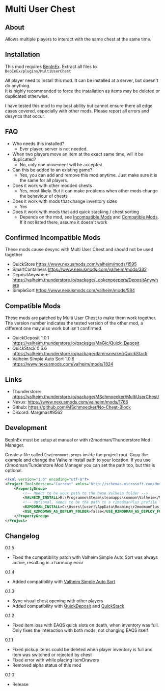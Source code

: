 # Multi User Chest


## About
Allows multiple players to interact with the same chest at the same time.


## Installation
This mod requires [BepInEx](https://valheim.thunderstore.io/package/denikson/BepInExPack_Valheim/).
Extract all files to `BepInEx/plugins/MultiUserChest`

All player need to install this mod. It can be installed at a server, but doesn't do anything.\
It is highly recommended to force the installation as items may be deleted or duplicated otherwise.

I have tested this mod to my best ability but cannot ensure there all edge cases covered, especially with other mods.
Please report all errors and desyncs that occur.


## FAQ
- Who needs this installed?
  - Ever player, server is not needed.
- When two players move an item at the exact same time, will it be duplicated?
  - No, only one movement will be accepted.
- Can this be added to an existing game?
  - Yes, you can add and remove this mod anytime. Just make sure it is the same for all players.
- Does it work with other modded chests
  - Yes, most likely. But it can make problems when other mods change the behaviour of chests
- Does it work with mods that change inventory sizes
  - Yes
- Does it work with mods that add quick stacking / chest sorting
  - Depends on the mod, see [Incompatible Mods](#confirmed-incompatible-mods) and [Compatible Mods](#compatible-mods). If it not listed there, assume it doesn't work


## Confirmed Incompatible Mods
These mods cause desync with Multi User Chest and should not be used together
- QuickStore https://www.nexusmods.com/valheim/mods/1595
- SmartContainers https://www.nexusmods.com/valheim/mods/332
- DepositAnywhere https://valheim.thunderstore.io/package/Lookenpeepers/DepositAnywhere
- SimpleSort https://www.nexusmods.com/valheim/mods/584


## Compatible Mods
These mods are patched by Multi User Chest to make them work together.
The version number indicates the tested version of the other mod, a different one may also work but isn't confirmed.
- QuickDeposit 1.0.1 https://valheim.thunderstore.io/package/MaGic/Quick_Deposit
- QuickStack 0.6.6 https://valheim.thunderstore.io/package/damnsneaker/QuickStack
- Valheim Simple Auto Sort 1.0.6 https://www.nexusmods.com/valheim/mods/1824


## Links
- Thunderstore: https://valheim.thunderstore.io/package/MSchmoecker/MultiUserChest/
- Nexus: https://www.nexusmods.com/valheim/mods/1766
- Github: https://github.com/MSchmoecker/No-Chest-Block
- Discord: Margmas#9562


## Development
BepInEx must be setup at manual or with r2modman/Thunderstore Mod Manager.

Create a file called `Environment.props` inside the project root.
Copy the example and change the Valheim install path to your location.
If you use r2modman/Tunderstore Mod Manager you can set the path too, but this is optional.

```xml
<?xml version="1.0" encoding="utf-8"?>
<Project ToolsVersion="Current" xmlns="http://schemas.microsoft.com/developer/msbuild/2003">
    <PropertyGroup>
        <!-- Needs to be your path to the base Valheim folder -->
        <VALHEIM_INSTALL>E:\Programme\Steam\steamapps\common\Valheim</VALHEIM_INSTALL>
        <!-- Optional, needs to be the path to a r2modmanPlus profile folder -->
        <R2MODMAN_INSTALL>C:\Users\[user]\AppData\Roaming\r2modmanPlus-local\Valheim\profiles\Develop</R2MODMAN_INSTALL>
        <USE_R2MODMAN_AS_DEPLOY_FOLDER>false</USE_R2MODMAN_AS_DEPLOY_FOLDER>
    </PropertyGroup>
</Project>
```

## Changelog
0.1.5
- Fixed the compatibility patch with Valheim Simple Auto Sort was always active, resulting in a harmony error

0.1.4
- Added compatibility with [Valheim Simple Auto Sort](https://www.nexusmods.com/valheim/mods/1824)

0.1.3
- Sync visual chest opening with other players
- Added compatibility with [QuickDeposit](https://valheim.thunderstore.io/package/MaGic/Quick_Deposit/) and [QuickStack](https://valheim.thunderstore.io/package/damnsneaker/QuickStack/)

0.1.2
- Fixed item loss with EAQS quick slots on death, when inventory was full. Only fixes the interaction with both mods, not changing EAQS itself

0.1.1
- Fixed pickup items could be deleted when player inventory is full and item was switched or rejected by chest
- Fixed error with while placing ItemDrawers
- Removed alpha status of this mod

0.1.0
- Release
